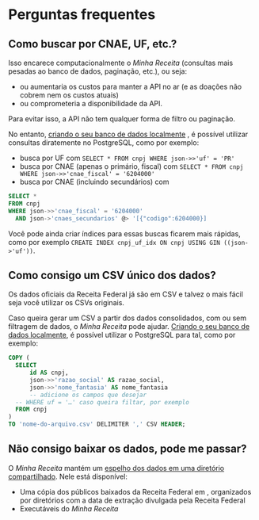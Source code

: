# Perguntas frequentes

## Como buscar por CNAE, UF, etc.?

Isso encarece computacionalmente o _Minha Receita_ (consultas mais pesadas ao banco de dados, paginação, etc.), ou seja:
* ou aumentaria os custos para manter a API no ar (e as doações não cobrem nem os custos atuais)
* ou comprometeria a disponibilidade da API.

Para evitar isso, a API não tem qualquer forma de filtro ou paginação.

No entanto, [criando o seu banco de dados localmente](servidor.md) , é possível utilizar consultas diratemente no PostgreSQL, como por exemplo:

* busca por UF com `SELECT * FROM cnpj WHERE json->>'uf' = 'PR'`
* busca por CNAE (apenas o primário, fiscal) com `SELECT * FROM cnpj WHERE json->>'cnae_fiscal' = '6204000'`
* busca por CNAE (incluindo secundários) com

```sql
SELECT *
FROM cnpj
WHERE json->>'cnae_fiscal' = '6204000'
  AND json->'cnaes_secundarios' @> '[{"codigo":6204000}]
```

Você pode ainda criar índices para essas buscas ficarem mais rápidas, como por exemplo `CREATE INDEX cnpj_uf_idx ON cnpj USING GIN ((json->'uf'))`.

## Como consigo um CSV único dos dados?

Os dados oficiais da Receita Federal já são em CSV e talvez o mais fácil seja você utilizar os CSVs originais.

Caso queira gerar um CSV a partir dos dados consolidados, com ou sem filtragem de dados, o _Minha Receita_ pode ajudar. [Criando o seu banco de dados localmente](servidor.md), é possível utilizar o PostgreSQL para tal, como por exemplo:

```sql
COPY (
  SELECT
      id AS cnpj,
      json->>'razao_social' AS razao_social,
      json->>'nome_fantasia' AS nome_fantasia
      -- adicione os campos que desejar
  -- WHERE uf = '…' caso queira filtar, por exemplo
  FROM cnpj
)
TO 'nome-do-arquivo.csv' DELIMITER ',' CSV HEADER;
```

## Não consigo baixar os dados, pode me passar?

O _Minha Receita_ mantém um [espelho dos dados em uma diretório compartilhado](https://mirror.minhareceita.org). Nele está disponível:

* Uma cópia dos públicos baixados da Receita Federal em , organizados por diretórios com a data de extração divulgada pela Receita Federal
* Executáveis do _Minha Receita_
